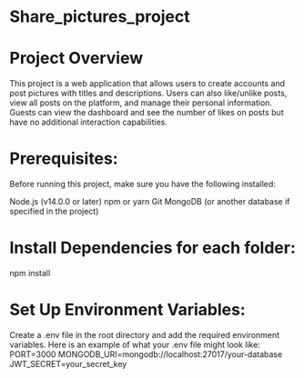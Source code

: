 # Share_pictures_project

# Project Overview
This project is a web application that allows users to create accounts and post pictures with titles and descriptions. Users can also like/unlike posts, view all posts on the platform, and manage their personal information. Guests can view the dashboard and see the number of likes on posts but have no additional interaction capabilities.

# Prerequisites:
Before running this project, make sure you have the following installed:

Node.js (v14.0.0 or later)
npm or yarn
Git
MongoDB (or another database if specified in the project)
# Install Dependencies for each folder:
npm install
# Set Up Environment Variables:
Create a .env file in the root directory and add the required environment variables. Here is an example of what your .env file might look like:
   PORT=3000
   MONGODB_URI=mongodb://localhost:27017/your-database
   JWT_SECRET=your_secret_key

